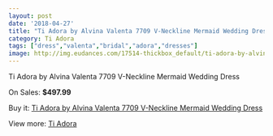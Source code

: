 ```yaml
---
layout: post
date: '2018-04-27'
title: "Ti Adora by Alvina Valenta 7709 V-Neckline Mermaid Wedding Dress"
category: Ti Adora
tags: ["dress","valenta","bridal","adora","dresses"]
image: http://img.eudances.com/17514-thickbox_default/ti-adora-by-alvina-valenta-7709-v-neckline-mermaid-wedding-dress.jpg
---
```

Ti Adora by Alvina Valenta 7709 V-Neckline Mermaid Wedding Dress

On Sales: **$497.99**
<a href="https://www.eudances.com/en/ti-adora/5118-ti-adora-by-alvina-valenta-7709-v-neckline-mermaid-wedding-dress.html"><amp-img layout="responsive" width="600" height="600" src="//img.eudances.com/17514-thickbox_default/ti-adora-by-alvina-valenta-7709-v-neckline-mermaid-wedding-dress.jpg" alt="Ti Adora by Alvina Valenta 7709 V-Neckline Mermaid Wedding Dress 0" /></a>
<a href="https://www.eudances.com/en/ti-adora/5118-ti-adora-by-alvina-valenta-7709-v-neckline-mermaid-wedding-dress.html"><amp-img layout="responsive" width="600" height="600" src="//img.eudances.com/17519-thickbox_default/ti-adora-by-alvina-valenta-7709-v-neckline-mermaid-wedding-dress.jpg" alt="Ti Adora by Alvina Valenta 7709 V-Neckline Mermaid Wedding Dress 1" /></a>
<a href="https://www.eudances.com/en/ti-adora/5118-ti-adora-by-alvina-valenta-7709-v-neckline-mermaid-wedding-dress.html"><amp-img layout="responsive" width="600" height="600" src="//img.eudances.com/17518-thickbox_default/ti-adora-by-alvina-valenta-7709-v-neckline-mermaid-wedding-dress.jpg" alt="Ti Adora by Alvina Valenta 7709 V-Neckline Mermaid Wedding Dress 2" /></a>
<a href="https://www.eudances.com/en/ti-adora/5118-ti-adora-by-alvina-valenta-7709-v-neckline-mermaid-wedding-dress.html"><amp-img layout="responsive" width="600" height="600" src="//img.eudances.com/17517-thickbox_default/ti-adora-by-alvina-valenta-7709-v-neckline-mermaid-wedding-dress.jpg" alt="Ti Adora by Alvina Valenta 7709 V-Neckline Mermaid Wedding Dress 3" /></a>
<a href="https://www.eudances.com/en/ti-adora/5118-ti-adora-by-alvina-valenta-7709-v-neckline-mermaid-wedding-dress.html"><amp-img layout="responsive" width="600" height="600" src="//img.eudances.com/17516-thickbox_default/ti-adora-by-alvina-valenta-7709-v-neckline-mermaid-wedding-dress.jpg" alt="Ti Adora by Alvina Valenta 7709 V-Neckline Mermaid Wedding Dress 4" /></a>
<a href="https://www.eudances.com/en/ti-adora/5118-ti-adora-by-alvina-valenta-7709-v-neckline-mermaid-wedding-dress.html"><amp-img layout="responsive" width="600" height="600" src="//img.eudances.com/17515-thickbox_default/ti-adora-by-alvina-valenta-7709-v-neckline-mermaid-wedding-dress.jpg" alt="Ti Adora by Alvina Valenta 7709 V-Neckline Mermaid Wedding Dress 5" /></a>

Buy it: [Ti Adora by Alvina Valenta 7709 V-Neckline Mermaid Wedding Dress](https://www.eudances.com/en/ti-adora/5118-ti-adora-by-alvina-valenta-7709-v-neckline-mermaid-wedding-dress.html "Ti Adora by Alvina Valenta 7709 V-Neckline Mermaid Wedding Dress")

View more: [Ti Adora](https://www.eudances.com/en/94-ti-adora "Ti Adora")
